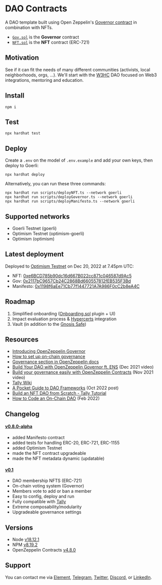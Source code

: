 # DAO Contracts

A DAO template built using Open Zeppelin's [Governor contract](https://docs.openzeppelin.com/contracts/4.x/governance#governor) in combination with NFTs.

- [`Gov.sol`](https://github.com/web3-hackers-collective/dao-contracts/blob/main/contracts/Gov.sol) is the **Governor** contract
- [`NFT.sol`](https://github.com/web3-hackers-collective/dao-contracts/blob/main/contracts/NFT.sol) is the **NFT** contract (ERC-721)

## Motivation

See if it can fit the needs of many different communities (activists, local neighborhoods, orgs, ...). We'll start with the [W3HC](https://w3hc.org/) DAO focused on Web3 integrations, mentoring and education.

## Install

```shell
npm i
```

## Test

```shell
npx hardhat test
```

## Deploy

Create a `.env` on the model of `.env.example` and add your own keys, then deploy to Goerli:

```shell
npx hardhat deploy
```

Alternatively, you can run these three commands:

```shell
npx hardhat run scripts/deployNFT.ts --network goerli
npx hardhat run scripts/deployGovernor.ts --network goerli
npx hardhat run scripts/deployManifesto.ts --network goerli
```

## Supported networks

- Goerli Testnet (goerli)
- Optimism Testnet (optimism-goerli)
- Optimism (optimism)

## Latest deployment

Deployed to [Optimism Testnet](https://community.optimism.io/docs/guides/) on Dec 20, 2022 at 7.45pm UTC:

- NFT: [0xe6BCD785b90dc16d667B022cc871c046587d9Ac5](https://goerli-optimism.etherscan.io/address/0xe6BCD785b90dc16d667B022cc871c046587d9Ac5#code)
- Gov: [0x2117bC9657Cb24C2868Bd660557812fEB535F3Bd](https://goerli-optimism.etherscan.io/address/0x2117bC9657Cb24C2868Bd660557812fEB535F3Bd#code)
- Manifesto: [0x1198f6aEe71Cb77f1447721A7A986F0cC2b8eA4C](https://goerli-optimism.etherscan.io/address/0x1198f6aEe71Cb77f1447721A7A986F0cC2b8eA4C#code)

## Roadmap

1. Simplified onboarding ([Onboarding.sol](https://github.com/web3-hackers-collective/dao-contracts/blob/main/contracts/plugins/Onboarding.sol) plugin + UI)
2. Impact evaluation process & [Hypercerts](https://hypercerts.xyz/) integration
3. Vault (in addition to the [Gnosis Safe](https://gnosis-safe.io/))

## Resources

- [Introducing OpenZeppelin Governor](https://blog.openzeppelin.com/governor-smart-contract/)
- [How to set up on-chain governance](https://github.com/OpenZeppelin/openzeppelin-contracts/blob/master/docs/modules/ROOT/pages/governance.adoc)
- [Governance section in OpenZeppelin docs](https://docs.openzeppelin.com/contracts/4.x/api/governance)
- [Build Your DAO with OpenZeppelin Governor ft. ENS](https://www.youtube.com/watch?v=Lltt6j6Hmww) (Dec 2021 video)
- [Build your governance easily with OpenZeppelin Contracts]() (Nov 2021 video)
- [Tally Wiki](https://wiki.tally.xyz/docs)
- [A Pocket Guide to DAO Frameworks](https://blog.tally.xyz/a-pocket-guide-to-dao-frameworks-8d7ad5af3a1b) (Oct 2022 post)
- [Build an NFT DAO from Scratch - Tally Tutorial](https://www.youtube.com/watch?v=cAbHwCWJAG4)
- [How to Code an On-Chain DAO](https://betterprogramming.pub/how-to-code-an-on-chain-dao-e525e13a57be) (Feb 2022)

## Changelog

#### [v0.8.0-alpha](https://github.com/web3-hackers-collective/dao-contracts/releases/tag/v0.8.0-alpha)

- added Manifesto contract
- added tests for handling ERC-20, ERC-721, ERC-1155
- added Optimism Testnet
- made the NFT contract upgradeable
- made the NFT metadata dynamic (updatable)

#### [v0.1](https://github.com/web3-hackers-collective/dao-contracts/releases/tag/v.0.1.0)

- DAO membership NFTS (ERC-721)
- On-chain voting system (Governor)
- Members vote to add or ban a member
- Easy to config, deploy and run
- Fully compatible with [Tally](https://www.tally.xyz/)
- Extreme composability/modularity
- Upgradeable governance settings

## Versions

- Node [v18.12.1](https://nodejs.org/uk/blog/release/v18.12.1/)
- NPM [v8.19.2](https://github.com/npm/cli/releases/tag/v8.19.2)
- OpenZeppelin Contracts [v4.8.0](https://github.com/OpenZeppelin/openzeppelin-contracts/releases/tag/v4.8.0)

## Support

You can contact me via [Element](https://matrix.to/#/@julienbrg:matrix.org), [Telegram](https://t.me/julienbrg), [Twitter](https://twitter.com/julienbrg), [Discord](https://discord.gg/xw9dCeQ94Y), or [LinkedIn](https://www.linkedin.com/in/julienberanger/).
